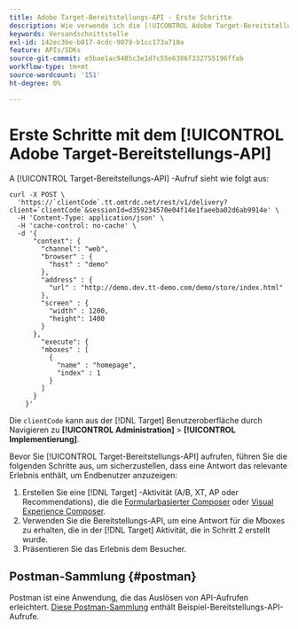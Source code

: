 ```yaml
---
title: Adobe Target-Bereitstellungs-API - Erste Schritte
description: Wie verwende ich die [!UICONTROL Adobe Target-Bereitstellungs-API]?
keywords: Versandschnittstelle
exl-id: 142ec3be-b017-4cdc-9079-b1cc173a710a
feature: APIs/SDKs
source-git-commit: e5bae1ac9485c3e1d7c55e6386f332755196ffab
workflow-type: tm+mt
source-wordcount: '151'
ht-degree: 0%

---
```


# Erste Schritte mit dem [!UICONTROL Adobe Target-Bereitstellungs-API]

A [!UICONTROL Target-Bereitstellungs-API] -Aufruf sieht wie folgt aus:

```
curl -X POST \
  'https://`clientCode`.tt.omtrdc.net/rest/v1/delivery?client=`clientCode`&sessionId=d359234570e04f14e1faeeba02d6ab9914e' \
  -H 'Content-Type: application/json' \
  -H 'cache-control: no-cache' \
  -d '{
      "context": {
        "channel": "web",
        "browser" : {
          "host" : "demo"
        },
        "address" : {
          "url" : "http://demo.dev.tt-demo.com/demo/store/index.html"
        },
        "screen" : {
          "width" : 1200,
          "height": 1400
        }
      },
        "execute": {
        "mboxes" : [
          {
            "name" : "homepage",
            "index" : 1
          }
        ]
      }
    }'
```

Die `clientCode` kann aus der [!DNL Target] Benutzeroberfläche durch Navigieren zu **[!UICONTROL Administration]** > **[!UICONTROL Implementierung]**.

Bevor Sie [!UICONTROL Target-Bereitstellungs-API] aufrufen, führen Sie die folgenden Schritte aus, um sicherzustellen, dass eine Antwort das relevante Erlebnis enthält, um Endbenutzer anzuzeigen:

1. Erstellen Sie eine [!DNL Target] -Aktivität (A/B, XT, AP oder Recommendations), die die [Formularbasierter Composer](https://experienceleague.adobe.com/docs/target/using/experiences/form-experience-composer.html?lang=en) oder [Visual Experience Composer](https://experienceleague.adobe.com/docs/target/using/experiences/vec/visual-experience-composer.html).
1. Verwenden Sie die Bereitstellungs-API, um eine Antwort für die Mboxes zu erhalten, die in der [!DNL Target] Aktivität, die in Schritt 2 erstellt wurde.
1. Präsentieren Sie das Erlebnis dem Besucher.

## Postman-Sammlung {#postman}

Postman ist eine Anwendung, die das Auslösen von API-Aufrufen erleichtert. [Diese Postman-Sammlung](https://run.pstmn.io/button.svg) enthält Beispiel-Bereitstellungs-API-Aufrufe.
